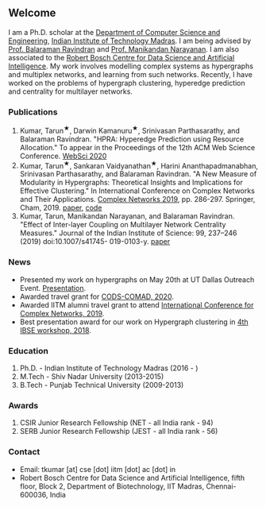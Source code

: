 ## Welcome
I am a Ph.D. scholar at the [Department of Computer Science and Engineering](https://www.cse.iitm.ac.in/index.php), [Indian Institute of Technology Madras](https://www.iitm.ac.in/). I am being advised by [Prof. Balaraman Ravindran](http://www.cse.iitm.ac.in/~ravi/index.html) and [Prof. Manikandan Narayanan](https://maninarayanan.com/index.html). I am also associated to the [Robert Bosch Centre for Data Science and Artificial Intelligence](https://rbcdsai.iitm.ac.in/).
My work involves modelling complex systems as hypergraphs and multiplex networks, and learning from such networks. Recently, I have worked on the problems of hypergraph clustering, hyperedge prediction and centrality for multilayer networks. 

### Publications
1. Kumar, Tarun<sup>&#9733;</sup>, Darwin Kamanuru<sup>&#9733;</sup>, Srinivasan Parthasarathy, and Balaraman Ravindran. "HPRA: Hyperedge Prediction using Resource Allocation." To appear in the Proceedings of the 12th ACM Web Science Conference. [WebSci 2020](https://websci20.webscience.org/)
2. Kumar, Tarun<sup>&#9733;</sup>, Sankaran Vaidyanathan<sup>&#9733;</sup>, Harini Ananthapadmanabhan, Srinivasan Parthasarathy, and Balaraman Ravindran. "A New Measure of Modularity in Hypergraphs: Theoretical Insights and Implications for Effective Clustering." In International Conference on Complex Networks and Their Applications. [Complex Networks 2019](https://www.2019.complexnetworks.org/), pp. 286-297. Springer, Cham, 2019. [paper](https://link.springer.com/chapter/10.1007/978-3-030-36687-2_24), [code](https://github.com/tarunkumariitm/IRMM)
3. Kumar, Tarun, Manikandan Narayanan, and Balaraman Ravindran. "Effect of Inter-layer Coupling on Multilayer Network Centrality Measures." Journal of the Indian Institute of Science: 99, 237–246 (2019) doi:10.1007/s41745-
019-0103-y. [paper](https://link.springer.com/article/10.1007/s41745-019-0103-y)


### News
- Presented my work on hypergraphs on May 20th at UT Dallas Outreach Event. [Presentation](https://us-lti.bbcollab.com/recording/e4a43f2dd83f4a159e224010424e7fdf).
- Awarded travel grant for [CODS-COMAD, 2020](https://cods-comad.in/2020/index.html).
- Awarded IITM alumni travel grant to attend [International Conference for Complex Networks, 2019](https://www.complexnetworks.org/).
- Best presentation award for our work on Hypergraph clustering in [4th IBSE workshop, 2018](https://ibse-iitm.github.io/news/IBSE-workshop-04).


### Education
1. Ph.D. - Indian Institute of Technology Madras (2016 - )
2. M.Tech - Shiv Nadar University (2013-2015)
3. B.Tech - Punjab Technical University (2009-2013)

### Awards
1. CSIR Junior Research Fellowship (NET - all India rank - 94)
2. SERB Junior Research Fellowship (JEST - all India rank - 56)

### Contact
- Email: tkumar [at] cse [dot] iitm [dot] ac [dot] in
- Robert Bosch Centre for Data Science and Artificial Intelligence, fifth floor, Block 2, Department of Biotechnology, IIT Madras, Chennai-600036, India

